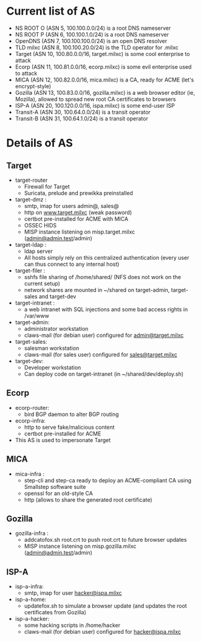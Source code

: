 # Current list of AS

* NS ROOT O (ASN 5, 100.100.0.0/24) is a root DNS nameserver
* NS ROOT P (ASN 6, 100.100.1.0/24) is a root DNS nameserver
* OpenDNS (ASN 7, 100.100.100.0/24) is an open DNS resolver
* TLD milxc (ASN 8, 100.100.20.0/24) is the TLD operator for .milxc
* Target (ASN 10, 100.80.0.0/16, target.milxc) is some cool enterprise to attack
* Ecorp (ASN 11, 100.81.0.0/16, ecorp.milxc) is some evil enterprise used to attack
* MICA (ASN 12, 100.82.0.0/16, mica.milxc) is a CA, ready for ACME (let's encrypt-style)
* Gozilla (ASN 13, 100.83.0.0/16, gozilla.milxc) is a web browser editor (ie, Mozilla), allowed to spread new root CA certificates to browsers
* ISP-A (ASN 20, 100.120.0.0/16, ispa.milxc) is some end-user ISP
* Transit-A (ASN 30, 100.64.0.0/24) is a transit operator
* Transit-B (ASN 31, 100.64.1.0/24) is a transit operator

# Details of AS

## Target

* target-router
  * Firewall for Target
  * Suricata, prelude and prewikka preinstalled
* target-dmz :
  * smtp, imap for users admin@, sales@
  * http on www.target.milxc (weak password)
  * certbot pre-installed for ACME with MICA
  * OSSEC HIDS
  * MISP instance listening on misp.target.milxc (admin@admin.test/admin)
* target-ldap :
  * ldap server
  * All hosts simply rely on this centralized authentication (every user can thus connect to any internal host)
* target-filer :
  * sshfs file sharing of /home/shared/ (NFS does not work on the current setup)
  * network shares are mounted in ~/shared on target-admin, target-sales and target-dev
* target-intranet :
  * a web intranet with SQL injections and some bad access rights in /var/www
* target-admin:
  * administrator workstation
  * claws-mail (for debian user) configured for admin@target.milxc
* target-sales:
  * salesman workstation
  * claws-mail (for sales user) configured for sales@target.milxc
* target-dev:
  * Developer workstation
  * Can deploy code on target-intranet (in ~/shared/dev/deploy.sh)

## Ecorp

* ecorp-router:
  * bird BGP daemon to alter BGP routing
* ecorp-infra:
  * http to serve fake/malicious content
  * certbot pre-installed for ACME
* This AS is used to impersonate Target

## MICA

* mica-infra :
  * step-cli and step-ca ready to deploy an ACME-compliant CA using Smallstep software suite
  * openssl for an old-style CA
  * http (allows to share the generated root certificate)

## Gozilla

* gozilla-infra :
  * addcatofox.sh root.crt to push root.crt to future browser updates
  * MISP instance listening on misp.gozilla.milxc (admin@admin.test/admin)



## ISP-A

* isp-a-infra:
  * smtp, imap for user hacker@ispa.milxc
* isp-a-home:
  * updatefox.sh to simulate a browser update (and updates the root certificates from Gozilla)
* isp-a-hacker:
  * some hacking scripts in /home/hacker
  * claws-mail (for debian user) configured for hacker@ispa.milxc
